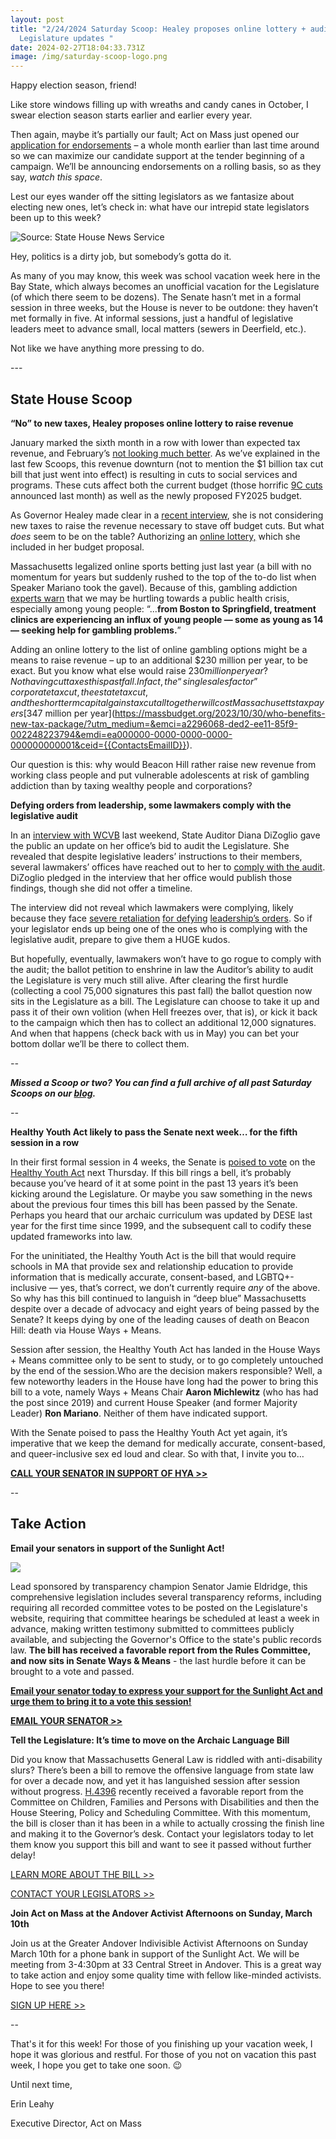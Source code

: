 ```yaml
---
layout: post
title: "2/24/2024 Saturday Scoop: Healey proposes online lottery + audit the
  Legislature updates "
date: 2024-02-27T18:04:33.731Z
image: /img/saturday-scoop-logo.png
---
```

Happy election season, friend!

Like store windows filling up with wreaths and candy canes in October, I swear election season starts earlier and earlier every year.

Then again, maybe it’s partially our fault; Act on Mass just opened our [application for endorsements](https://actonmass.org/endorsements-2024?utm_medium=&emci=a2296068-ded2-ee11-85f9-002248223794&emdi=ea000000-0000-0000-0000-000000000001&ceid={{ContactsEmailID}}) – a whole month earlier than last time around so we can maximize our candidate support at the tender beginning of a campaign. We’ll be announcing endorsements on a rolling basis, so as they say, *watch this space*.

Lest our eyes wander off the sitting legislators as we fantasize about electing new ones, let’s check in: what have our intrepid state legislators been up to this week?

![](/img/screen-shot-2024-02-24-at-1.33.35-am.png "Source: State House News Service")

Hey, politics is a dirty job, but somebody’s gotta do it.

As many of you may know, this week was school vacation week here in the Bay State, which always becomes an unofficial vacation for the Legislature (of which there seem to be dozens). The Senate hasn’t met in a formal session in three weeks, but the House is never to be outdone: they haven’t met formally in five. At informal sessions, just a handful of legislative leaders meet to advance small, local matters (sewers in Deerfield, etc.). 

Not like we have anything more pressing to do.

\---

## State House Scoop

**“No” to new taxes, Healey proposes online lottery to raise revenue**

January marked the sixth month in a row with lower than expected tax revenue, and February’s [not looking much better](<https://agencychecklists.com/2024/02/22/at-mid-month-mark-tax-collections-trending-down-for-february-69950/?utm_medium=&emci=a2296068-ded2-ee11-85f9-002248223794&emdi=ea000000-0000-0000-0000-000000000001&ceid={{ContactsEmailID}}#:~:text=And the early signs of,15.>). As we’ve explained in the last few Scoops, this revenue downturn (not to mention the $1 billion tax cut bill that just went into effect) is resulting in cuts to social services and programs. These cuts affect both the current budget (those horrific [9C cuts](https://actonmass.org/post/2024/01/27/01-13-2024-saturday-scoop-healey-announces-cuts-to-dozens-of-social-programs?utm_medium=&emci=a2296068-ded2-ee11-85f9-002248223794&emdi=ea000000-0000-0000-0000-000000000001&ceid={{ContactsEmailID}}) announced last month) as well as the newly proposed FY2025 budget. 

As Governor Healey made clear in a [recent interview](https://whdh.com/news/healey-wont-propose-tax-fee-increases-in-budget/?utm_medium=&emci=a2296068-ded2-ee11-85f9-002248223794&emdi=ea000000-0000-0000-0000-000000000001&ceid={{ContactsEmailID}}), she is not considering new taxes to raise the revenue necessary to stave off budget cuts. But what *does* seem to be on the table? Authorizing an [online lottery,](https://www.metrowestdailynews.com/story/news/state/2024/02/19/ma-online-lottery-opponents-negative-effects-to-burden-poor-young/72628211007/?utm_medium=&emci=a2296068-ded2-ee11-85f9-002248223794&emdi=ea000000-0000-0000-0000-000000000001&ceid={{ContactsEmailID}}) which she included in her budget proposal.

Massachusetts legalized online sports betting just last year (a bill with no momentum for years but suddenly rushed to the top of the to-do list when Speaker Mariano took the gavel). Because of this, gambling addiction [experts warn](https://www.bostonglobe.com/2024/02/11/metro/sports-gambling-super-bowl-addiction-taylor-swift-draftkings/?utm_medium=&emci=a2296068-ded2-ee11-85f9-002248223794&emdi=ea000000-0000-0000-0000-000000000001&ceid={{ContactsEmailID}}) that we may be hurtling towards a public health crisis, especially among young people: “...**from Boston to Springfield, treatment clinics are experiencing an influx of young people — some as young as 14 — seeking help for gambling problems.**” 

Adding an online lottery to the list of online gambling options might be a means to raise revenue – up to an additional $230 million per year, to be exact. But you know what else would raise $230 million per year? Not having cut taxes this past fall. In fact, the “single sales factor” corporate tax cut, the estate tax cut, and the short term capital gains tax cut all together will cost Massachusetts taxpayers [$347 million per year](https://massbudget.org/2023/10/30/who-benefits-new-tax-package/?utm_medium=&emci=a2296068-ded2-ee11-85f9-002248223794&emdi=ea000000-0000-0000-0000-000000000001&ceid={{ContactsEmailID}}). 

Our question is this: why would Beacon Hill rather raise new revenue from working class people and put vulnerable adolescents at risk of gambling addiction than by taxing wealthy people and corporations?

**Defying orders from leadership, some lawmakers comply with the legislative audit** 

In an [interview with WCVB](https://www.wcvb.com/article/on-the-record-diana-dizoglio-ballot-question-legislature-audit-massachusetts/46842408?utm_medium=&emci=a2296068-ded2-ee11-85f9-002248223794&emdi=ea000000-0000-0000-0000-000000000001&ceid={{ContactsEmailID}}) last weekend, State Auditor Diana DiZoglio gave the public an update on her office’s bid to audit the Legislature. She revealed that despite legislative leaders’ instructions to their members, several lawmakers’ offices have reached out to her to [comply with the audit](https://www.salemnews.com/news/state_news/despite-resistance-dizoglio-reports-some-legislative-audit-meetings/article_5300bcb6-d01e-11ee-8142-138017f8fb2a.html?utm_medium=&emci=a2296068-ded2-ee11-85f9-002248223794&emdi=ea000000-0000-0000-0000-000000000001&ceid={{ContactsEmailID}}). DiZoglio pledged in the interview that her office would publish those findings, though she did not offer a timeline. 

The interview did not reveal which lawmakers were complying, likely because they face [severe retaliation](https://commonwealthbeacon.org/politics/ex-rep-deleo-told-me-vote-for-transpo-bill-or-lose-chairmanship-2/?utm_medium=&emci=a2296068-ded2-ee11-85f9-002248223794&emdi=ea000000-0000-0000-0000-000000000001&ceid={{ContactsEmailID}}) [for defying](https://www.dotnews.com/2017/demoted-house-shake-holmes-says-it-s-punishment?utm_medium=&emci=a2296068-ded2-ee11-85f9-002248223794&emdi=ea000000-0000-0000-0000-000000000001&ceid={{ContactsEmailID}}) [leadership’s orders](https://commonwealthbeacon.org/politics/the-paradox-of-robert-deleo/?utm_medium=&emci=a2296068-ded2-ee11-85f9-002248223794&emdi=ea000000-0000-0000-0000-000000000001&ceid={{ContactsEmailID}}). So if your legislator ends up being one of the ones who is complying with the legislative audit, prepare to give them a HUGE kudos. 

But hopefully, eventually, lawmakers won’t have to go rogue to comply with the audit; the ballot petition to enshrine in law the Auditor’s ability to audit the Legislature is very much still alive. After clearing the first hurdle (collecting a cool 75,000 signatures this past fall) the ballot question now sits in the Legislature as a bill. The Legislature can choose to take it up and pass it of their own volition (when Hell freezes over, that is), or kick it back to the campaign which then has to collect an additional 12,000 signatures. And when that happens (check back with us in May) you can bet your bottom dollar we’ll be there to collect them.

*\--*

***Missed a Scoop or two? You can find a full archive of all past Saturday Scoops on our [blog](https://actonmass.org/blog?utm_medium=&{{{EngagementData}}}&emci=25102f50-235a-ee11-9937-00224832eb73&emdi=ea000000-0000-0000-0000-000000000001&ceid={{ContactsEmailID}}).***

*\--*

**Healthy Youth Act likely to pass the Senate next week… for the fifth session in a row**

In their first formal session in 4 weeks, the Senate is [poised to vote](https://www.wgbh.org/news/politics/2024-02-22/mass-senate-planning-vote-on-sex-education-curriculum-update?utm_medium=&emci=a2296068-ded2-ee11-85f9-002248223794&emdi=ea000000-0000-0000-0000-000000000001&ceid={{ContactsEmailID}}) on the [Healthy Youth Act](https://malegislature.gov/Bills/193/S2686?utm_medium=&emci=a2296068-ded2-ee11-85f9-002248223794&emdi=ea000000-0000-0000-0000-000000000001&ceid={{ContactsEmailID}}) next Thursday. If this bill rings a bell, it’s probably because you’ve heard of it at some point in the past 13 years it’s been kicking around the Legislature. Or maybe you saw something in the news about the previous four times this bill has been passed by the Senate. Perhaps you heard that our archaic curriculum was updated by DESE last year for the first time since 1999, and the subsequent call to codify these updated frameworks into law. 

For the uninitiated, the Healthy Youth Act is the bill that would require schools in MA that provide sex and relationship education to provide information that is medically accurate, consent-based, and LGBTQ+-inclusive — yes, that’s correct, we don’t currently require *any* of the above. So why has this bill continued to languish in “deep blue” Massachusetts despite over a decade of advocacy and eight years of being passed by the Senate? It keeps dying by one of the leading causes of death on Beacon Hill: death via House Ways + Means. 

Session after session, the Healthy Youth Act has landed in the House Ways + Means committee only to be sent to study, or to go completely untouched by the end of the session.Who are the decision makers responsible? Well, a few noteworthy leaders in the House have long had the power to bring this bill to a vote, namely Ways + Means Chair **Aaron Michlewitz** (who has had the post since 2019) and current House Speaker (and former Majority Leader) **Ron Mariano**. Neither of them have indicated support. 

With the Senate poised to pass the Healthy Youth Act yet again, it’s imperative that we keep the demand for medically accurate, consent-based, and queer-inclusive sex ed loud and clear. So with that, I invite you to…

**[CALL YOUR SENATOR IN SUPPORT OF HYA >>](https://malegislature.gov/Search/FindMyLegislator)**

\--

## Take Action

**Email your senators in support of the Sunlight Act!**

![](/img/sunlight-agenda-final-1-.png)

Lead sponsored by transparency champion Senator Jamie Eldridge, this comprehensive legislation includes several transparency reforms, including requiring all recorded committee votes to be posted on the Legislature's website, requiring that committee hearings be scheduled at least a week in advance, making written testimony submitted to committees publicly available, and subjecting the Governor's Office to the state's public records law. **The bill has received a favorable report from the Rules Committee, and now sits in Senate Ways & Means** - the last hurdle before it can be brought to a vote and passed. 

**[Email your senator today to express your support for the Sunlight Act and urge them to bring it to a vote this session!](https://secure.everyaction.com/Y-7oq9zG20CaIEhOZYChLA2?)**

**[EMAIL YOUR SENATOR >>](https://secure.everyaction.com/Y-7oq9zG20CaIEhOZYChLA2?)**

**Tell the Legislature: It’s time to move on the Archaic Language Bill**

Did you know that Massachusetts General Law is riddled with anti-disability slurs? There’s been a bill to remove the offensive language from state law for over a decade now, and yet it has languished session after session without progress. [H.4396](https://malegislature.gov/Bills/193/H4396?utm_medium=&emci=a2296068-ded2-ee11-85f9-002248223794&emdi=ea000000-0000-0000-0000-000000000001&ceid={{ContactsEmailID}}) recently received a favorable report from the Committee on Children, Families and Persons with Disabilities and then the House Steering, Policy and Scheduling Committee. With this momentum, the bill is closer than it has been in a while to actually crossing the finish line and making it to the Governor’s desk. Contact your legislators today to let them know you support this bill and want to see it passed without further delay!

[LEARN MORE ABOUT THE BILL >>](https://www.instagram.com/reel/C3aKAxvuJP2/)

[CONTACT YOUR LEGISLATORS >>](https://malegislature.gov/Search/FindMyLegislator)

**Join Act on Mass at the Andover Activist Afternoons on Sunday, March 10th**

Join us at the Greater Andover Indivisible Activist Afternoons on Sunday March 10th for a phone bank in support of the Sunlight Act. We will be meeting from 3-4:30pm at 33 Central Street in Andover. This is a great way to take action and enjoy some quality time with fellow like-minded activists. Hope to see you there!

[SIGN UP HERE >>](https://www.mobilize.us/mobilize/event/603813/)

\--

That's it for this week! For those of you finishing up your vacation week, I hope it was glorious and restful. For those of you not on vacation this past week, I hope you get to take one soon. 😉 

Until next time, 

Erin Leahy

Executive Director, Act on Mass